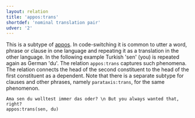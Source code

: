 ```yaml
---
layout: relation
title: 'appos:trans'
shortdef: 'nominal translation pair'
udver: '2'
---
```


This is a subtype of  [appos](). 
In code-switching it is common to utter a word, phrase or clause in one language and repeating it as a translation in the other language. 
In the following example Turkish 'sen' (you) is repeated again as German 'du'. The relation `appos:trans` captures
such phenomena. The relation connects the head of the second constituent to the head of the first constituent as a dependent.
Note that there is a separate subtype for clauses and other phrases, namely `parataxis:trans`, for the same phenomenon.


~~~ sdparse
Ama sen du wolltest immer das oder? \n But you always wanted that, right?
appos:trans(sen, du)
~~~
<!-- Interlanguage links updated Út 9. května 2023, 20:04:00 CEST -->
